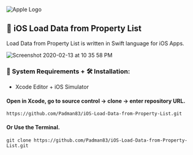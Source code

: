 ![Apple Logo](https://user-images.githubusercontent.com/45048950/73131198-bca1e580-4041-11ea-8f8d-ebfd844f0e64.png) 

## 📱 iOS Load Data from Property List

Load Data from Property List is written in Swift language for iOS Apps.

![Screenshot 2020-02-13 at 10 35 58 PM](https://user-images.githubusercontent.com/45048950/74445463-65a96680-4eb1-11ea-8e73-34f6a3b80c1b.png)

### 🧰 System Requirements + 🛠️ Installation:

* Xcode Editor + iOS Simulator 

#### Open in Xcode, go to source control -> clone -> enter repository URL.

```
https://github.com/Padman83/iOS-Load-Data-from-Property-List.git
```

#### Or Use the Terminal.

```
git clone https://github.com/Padman83/iOS-Load-Data-from-Property-List.git
```
